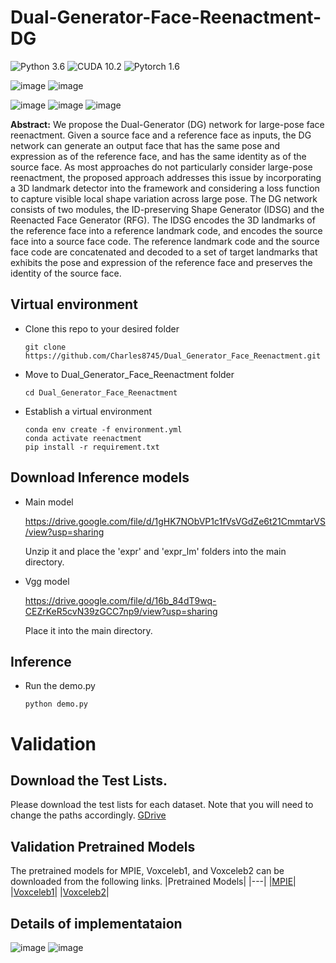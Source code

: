 
# Dual-Generator-Face-Reenactment-DG

![Python 3.6](https://img.shields.io/badge/python-3.6-green.svg?style=plastic)
![CUDA 10.2](https://img.shields.io/badge/cuda-10.2-green.svg?style=plastic)
![Pytorch 1.6](https://img.shields.io/badge/pytorch-1.60-green.svg?style=plastic)

![image](https://github.com/AvLab-CV/Dual_Generator_Face_Reenactment/blob/main/qrcode.png)
![image](https://github.com/AvLab-CV/Dual_Generator_Face_Reenactment/blob/main/result.gif)

![image](https://github.com/AvLab-CV/Dual_Generator_Face_Reenactment/blob/main/result2.gif)
![image](https://github.com/AvLab-CV/Dual_Generator_Face_Reenactment/blob/main/github_sample.png)
![image](https://github.com/AvLab-CV/Dual_Generator_Face_Reenactment/blob/main/github_sample2.png)

**Abstract:** We propose the Dual-Generator (DG) network for large-pose face reenactment. Given a source face and a reference face as inputs, the DG network can generate an output face that has the same pose and expression as of the reference face, and has the same identity as of the source face. As most approaches do not particularly consider large-pose reenactment, the proposed approach addresses this issue by incorporating a 3D landmark detector into the framework and considering a loss function to capture visible local shape variation across large pose. The DG network consists of two modules, the ID-preserving Shape Generator (IDSG) and the Reenacted Face Generator (RFG). The IDSG encodes the 3D landmarks of the reference face into a reference landmark code, and encodes the source face into a source face code. The reference landmark code and the source face code are concatenated and decoded to a set of target landmarks that exhibits the pose and expression of the reference face and preserves the identity of the source face. 

## Virtual environment
- Clone this repo to your desired folder
    ```
    git clone https://github.com/Charles8745/Dual_Generator_Face_Reenactment.git
    ```
- Move to Dual_Generator_Face_Reenactment folder
    ```
    cd Dual_Generator_Face_Reenactment
    ```
- Establish a virtual environment
    ```
    conda env create -f environment.yml
    conda activate reenactment
    pip install -r requirement.txt
    ```

## Download Inference models
- Main model

    https://drive.google.com/file/d/1gHK7NObVP1c1fVsVGdZe6t21CmmtarVS/view?usp=sharing
    
    Unzip it and place the 'expr' and 'expr_lm' folders into the main directory.


    

- Vgg model

    https://drive.google.com/file/d/16b_84dT9wq-CEZrKeR5cvN39zGCC7np9/view?usp=sharing

    Place it into the main directory.

## Inference
- Run the demo.py
    ```
    python demo.py
    ```
# Validation
## Download the Test Lists.
Please download the test lists for each dataset. Note that you will need to change the paths accordingly.
[GDrive](https://drive.google.com/drive/folders/1ladLB-ZU_Rw4J0at3Jss7VTUp8vauvCR?usp=sharing)
## Validation Pretrained Models
The pretrained models for MPIE, Voxceleb1, and Voxceleb2 can be downloaded from the following links.
|Pretrained Models|
|---|
|[MPIE]()|
|[Voxceleb1]()|
|[Voxceleb2]()|

## Details of implementataion

![image](https://github.com/AvLab-CV/Dual_Generator_Face_Reenactment/blob/main/IDSG.JPG)
![image](https://github.com/AvLab-CV/Dual_Generator_Face_Reenactment/blob/main/RFG.JPG)

